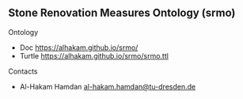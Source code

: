## Stone Renovation Measures Ontology (srmo)

Ontology

* Doc      https://alhakam.github.io/srmo/
* Turtle   https://alhakam.github.io/srmo/srmo.ttl


Contacts

* Al-Hakam Hamdan <al-hakam.hamdan@tu-dresden.de>
